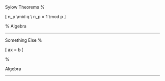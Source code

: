 Sylow Theorems
%

\[
n_p \mid q \\
n_p = 1 \mod p 
\]

%
Algebra

---

Something Else
%

\[
ax = b
\]

%

Algebra

---

